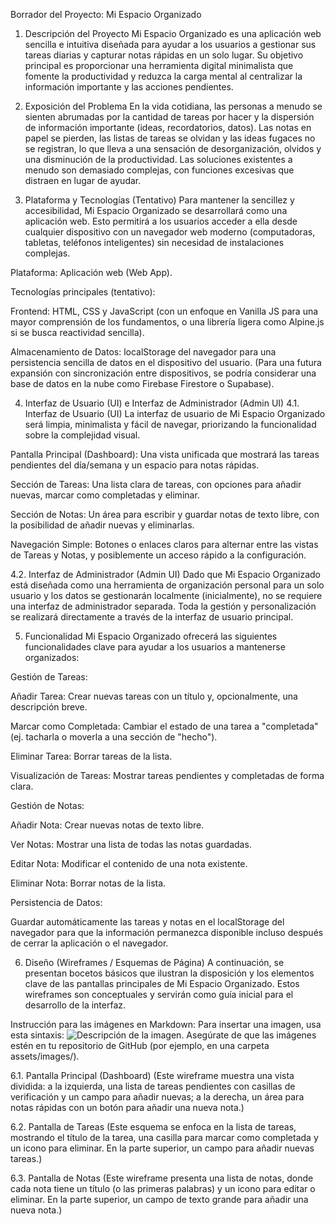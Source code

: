Borrador del Proyecto: Mi Espacio Organizado

1. Descripción del Proyecto
Mi Espacio Organizado es una aplicación web sencilla e intuitiva diseñada para ayudar a los usuarios a gestionar sus tareas diarias y capturar notas rápidas en un solo lugar. Su objetivo principal es proporcionar una herramienta digital minimalista que fomente la productividad y reduzca la carga mental al centralizar la información importante y las acciones pendientes.

2. Exposición del Problema
En la vida cotidiana, las personas a menudo se sienten abrumadas por la cantidad de tareas por hacer y la dispersión de información importante (ideas, recordatorios, datos). Las notas en papel se pierden, las listas de tareas se olvidan y las ideas fugaces no se registran, lo que lleva a una sensación de desorganización, olvidos y una disminución de la productividad. Las soluciones existentes a menudo son demasiado complejas, con funciones excesivas que distraen en lugar de ayudar.

3. Plataforma y Tecnologías (Tentativo)
Para mantener la sencillez y accesibilidad, Mi Espacio Organizado se desarrollará como una aplicación web. Esto permitirá a los usuarios acceder a ella desde cualquier dispositivo con un navegador web moderno (computadoras, tabletas, teléfonos inteligentes) sin necesidad de instalaciones complejas.

Plataforma: Aplicación web (Web App).

Tecnologías principales (tentativo):

Frontend: HTML, CSS y JavaScript (con un enfoque en Vanilla JS para una mayor comprensión de los fundamentos, o una librería ligera como Alpine.js si se busca reactividad sencilla).

Almacenamiento de Datos: localStorage del navegador para una persistencia sencilla de datos en el dispositivo del usuario. (Para una futura expansión con sincronización entre dispositivos, se podría considerar una base de datos en la nube como Firebase Firestore o Supabase).

4. Interfaz de Usuario (UI) e Interfaz de Administrador (Admin UI)
4.1. Interfaz de Usuario (UI)
La interfaz de usuario de Mi Espacio Organizado será limpia, minimalista y fácil de navegar, priorizando la funcionalidad sobre la complejidad visual.

Pantalla Principal (Dashboard): Una vista unificada que mostrará las tareas pendientes del día/semana y un espacio para notas rápidas.

Sección de Tareas: Una lista clara de tareas, con opciones para añadir nuevas, marcar como completadas y eliminar.

Sección de Notas: Un área para escribir y guardar notas de texto libre, con la posibilidad de añadir nuevas y eliminarlas.

Navegación Simple: Botones o enlaces claros para alternar entre las vistas de Tareas y Notas, y posiblemente un acceso rápido a la configuración.

4.2. Interfaz de Administrador (Admin UI)
Dado que Mi Espacio Organizado está diseñada como una herramienta de organización personal para un solo usuario y los datos se gestionarán localmente (inicialmente), no se requiere una interfaz de administrador separada. Toda la gestión y personalización se realizará directamente a través de la interfaz de usuario principal.

5. Funcionalidad
Mi Espacio Organizado ofrecerá las siguientes funcionalidades clave para ayudar a los usuarios a mantenerse organizados:

Gestión de Tareas:

Añadir Tarea: Crear nuevas tareas con un título y, opcionalmente, una descripción breve.

Marcar como Completada: Cambiar el estado de una tarea a "completada" (ej. tacharla o moverla a una sección de "hecho").

Eliminar Tarea: Borrar tareas de la lista.

Visualización de Tareas: Mostrar tareas pendientes y completadas de forma clara.

Gestión de Notas:

Añadir Nota: Crear nuevas notas de texto libre.

Ver Notas: Mostrar una lista de todas las notas guardadas.

Editar Nota: Modificar el contenido de una nota existente.

Eliminar Nota: Borrar notas de la lista.

Persistencia de Datos:

Guardar automáticamente las tareas y notas en el localStorage del navegador para que la información permanezca disponible incluso después de cerrar la aplicación o el navegador.

6. Diseño (Wireframes / Esquemas de Página)
A continuación, se presentan bocetos básicos que ilustran la disposición y los elementos clave de las pantallas principales de Mi Espacio Organizado. Estos wireframes son conceptuales y servirán como guía inicial para el desarrollo de la interfaz.

Instrucción para las imágenes en Markdown:
Para insertar una imagen, usa esta sintaxis: ![Descripción de la imagen](ruta/a/tu/imagen.png). Asegúrate de que las imágenes estén en tu repositorio de GitHub (por ejemplo, en una carpeta assets/images/).

6.1. Pantalla Principal (Dashboard)
(Este wireframe muestra una vista dividida: a la izquierda, una lista de tareas pendientes con casillas de verificación y un campo para añadir nuevas; a la derecha, un área para notas rápidas con un botón para añadir una nueva nota.)

6.2. Pantalla de Tareas
(Este esquema se enfoca en la lista de tareas, mostrando el título de la tarea, una casilla para marcar como completada y un icono para eliminar. En la parte superior, un campo para añadir nuevas tareas.)

6.3. Pantalla de Notas
(Este wireframe presenta una lista de notas, donde cada nota tiene un título (o las primeras palabras) y un icono para editar o eliminar. En la parte superior, un campo de texto grande para añadir una nueva nota.)
